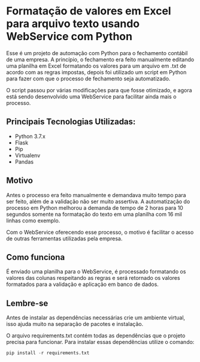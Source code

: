 # Formatação de valores em Excel para arquivo texto usando WebService com Python

Esse é um projeto de automação com Python para o fechamento contábil de uma empresa. A princípio, o fechamento era feito manualmente editando uma 
planilha em Excel formatando os valores para um arquivo em .txt de acordo com as regras impostas, depois foi utilizado um script em Python para fazer 
com que o processo de fechamento seja automatizado. 

O script passou por várias modificações para que fosse otimizado, e agora está sendo desenvolvido uma WebService para facilitar ainda mais o processo.

## Principais Tecnologias Utilizadas:
* Python 3.7.x                    
* Flask                           
* Pip                             
* Virtualenv
* Pandas
  
## Motivo
Antes o processo era feito manualmente e demandava muito tempo para ser feito, além de a validação não ser muito assertiva.
A automatização do processo em Python melhorou a demanda de tempo de 2 horas para 10 segundos somente na formatação do texto
em uma planilha com 16 mil linhas como exemplo.

Com o WebService oferecendo esse processo, o motivo é facilitar o acesso de outras ferramentas utilizadas pela empresa.

## Como funciona
É enviado uma planilha para o WebService, é processado formatando os valores das colunas respeitando as regras e será retornado
os valores formatados para a validação e aplicação em banco de dados.
  
 ## Lembre-se 
 Antes de instalar as dependências necessárias crie um ambiente virtual, isso ajuda muito na separação de pacotes e instalação.
 
 O arquivo requirements.txt contém todas as dependências que o projeto precisa para funcionar.
 Para instalar essas dependências utilize o comando: 
 ```python 
pip install -r requirements.txt
```
